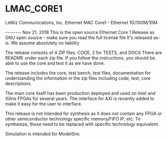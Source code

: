 # LMAC_CORE1
LeWiz Communications, Inc. Ethernet MAC Core1 - Ethernet 1G/100M/10M

-------- Nov 21, 2018
This is the open source Ethernet Core 1 
Release as GNU open source - make sure you read the full license file
It's released as-is. We assume absolutely no liability 

The release consists of 4 ZIP files: CODE, 2 for TESTS, and DOCS
There are README under each zip file.  If you follow the instructions, you should be able to use the core
and test it as we have done.

The release includes the core, test bench, test files, documentation for understanding the information in the zip files
including code, test, core descriptions

The main core itself has been production deployed and used on Intel and Xilinx FPGAs for several years.
The interface for AXI is recently added to make it easy for the user to interface.

This release is not intended for synthesis as it does not contain any FPGA or other semiconductor technology specific 
memory/FIFO IP, etc. To synthesize, those need to be replaced with specific technology equivalent.

Simulation is intended for ModelSim.
